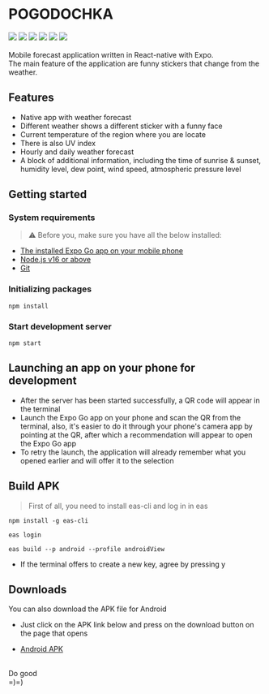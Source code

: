 # POGODOCHKA
![](https://img.shields.io/badge/React-18.0.0-blue)
![](https://img.shields.io/badge/React--native-0.69.6-blue)
![](https://img.shields.io/badge/Expo-46.0.9-blue)
![](https://img.shields.io/badge/expo--linear--gradient-11.4.0-blue)
![](https://img.shields.io/badge/expo--location-14.3.0-blue)
![](https://img.shields.io/badge/expo--status--bar-1.4.0-blue)
</br>
</br>
Mobile forecast application written in React-native with Expo.</br>
The main feature of the application are funny stickers that change from the weather.

## Features

- Native app with weather forecast
- Different weather shows a different sticker with a funny face
- Current temperature of the region where you are locate
- There is also UV index
- Hourly and daily weather forecast
- A block of additional information, including the time of sunrise & sunset, humidity level, dew point, wind speed, atmospheric pressure level

## Getting started

### System requirements
>:warning: Before you, make sure you have all the below installed:
- [The installed Expo Go app on your mobile phone](https://expo.dev/client)
- [Node.js v16 or above](https://nodejs.org/en/)
- [Git](https://git-scm.com/)
  
### Initializing packages
    npm install

### Start development server
    npm start

## Launching an app on your phone for development

- After the server has been started successfully, a QR code will appear in the terminal
- Launch the Expo Go app on your phone and scan the QR from the terminal, also, it's easier to do it through your phone's camera app by pointing at the QR, after which a recommendation will appear to open the Expo Go app
- To retry the launch, the application will already remember what you opened earlier and will offer it to the selection

## Build APK

>First of all, you need to install eas-cli and log in in eas

    npm install -g eas-cli

    eas login

    eas build --p android --profile androidView

- If the terminal offers to create a new key, agree by pressing y

## Downloads

You can also download the APK file for Android

- Just click on the APK link below and press on the download button on the page that opens

- [Android APK](./downloads/PogodOCHKA.apk)
  
</br>
Do good</br>
=)=)